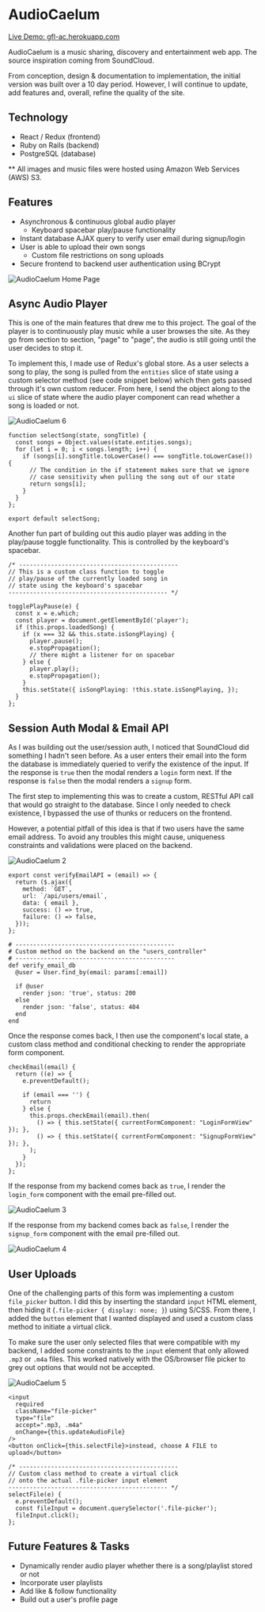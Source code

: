 # AudioCaelum

[Live Demo: gfl-ac.herokuapp.com](http://gfl-ac.herokuapp.com/)

AudioCaelum is a music sharing, discovery and entertainment web app. The source inspiration coming from SoundCloud.

From conception, design & documentation to implementation, the initial version was built over a 10 day period. However, I will continue to update, add features and, overall, refine the quality of the site.

## Technology

- React / Redux (frontend)
- Ruby on Rails (backend)
- PostgreSQL (database)

\*\* All images and music files were hosted using Amazon Web Services (AWS) S3.

## Features

- Asynchronous & continuous global audio player
  - Keyboard spacebar play/pause functionality
- Instant database AJAX query to verify user email during signup/login
- User is able to upload their own songs
  - Custom file restrictions on song uploads
- Secure frontend to backend user authentication using BCrypt

![AudioCaelum Home Page](https://github.com/gflujan/AudioCaelum/blob/master/docs/readme_pix/gfl-ac-01.png)

## Async Audio Player

This is one of the main features that drew me to this project. The goal of the player is to continuously play music while a user browses the site. As they go from section to section, "page" to "page", the audio is still going until the user decides to stop it.

To implement this, I made use of Redux's global store. As a user selects a song to play, the song is pulled from the `entities` slice of state using a custom selector method (see code snippet below) which then gets passed through it's own custom reducer. From here, I send the object along to the `ui` slice of state where the audio player component can read whether a song is loaded or not.

![AudioCaelum 6](https://github.com/gflujan/AudioCaelum/blob/master/docs/readme_pix/gfl-ac-06.png)

```
function selectSong(state, songTitle) {
  const songs = Object.values(state.entities.songs);
  for (let i = 0; i < songs.length; i++) {
    if (songs[i].songTitle.toLowerCase() === songTitle.toLowerCase()) {
      // The condition in the if statement makes sure that we ignore
      // case sensitivity when pulling the song out of our state
      return songs[i];
    }
  }
};

export default selectSong;
```

Another fun part of building out this audio player was adding in the play/pause toggle functionality. This is controlled by the keyboard's spacebar.

```
/* ---------------------------------------------
// This is a custom class function to toggle
// play/pause of the currently loaded song in
// state using the keyboard's spacebar
--------------------------------------------- */

togglePlayPause(e) {
  const x = e.which;
  const player = document.getElementById('player');
  if (this.props.loadedSong) {
    if (x === 32 && this.state.isSongPlaying) {
      player.pause();
      e.stopPropagation();
      // there might a listener for on spacebar
    } else {
      player.play();
      e.stopPropagation();
    }
    this.setState({ isSongPlaying: !this.state.isSongPlaying, });
  }
};
```

## Session Auth Modal & Email API

As I was building out the user/session auth, I noticed that SoundCloud did something I hadn't seen before. As a user enters their email into the form the database is immediately queried to verify the existence of the input. If the response is `true` then the modal renders a `login` form next. If the response is `false` then the modal renders a `signup` form.

The first step to implementing this was to create a custom, RESTful API call that would go straight to the database. Since I only needed to check existence, I bypassed the use of thunks or reducers on the frontend.

However, a potential pitfall of this idea is that if two users have the same email address. To avoid any troubles this might cause, uniqueness constraints and validations were placed on the backend.

![AudioCaelum 2](https://github.com/gflujan/AudioCaelum/blob/master/docs/readme_pix/gfl-ac-02.png)

```
export const verifyEmailAPI = (email) => {
  return ($.ajax({
    method: `GET`,
    url: `/api/users/email`,
    data: { email },
    success: () => true,
    failure: () => false,
  }));
};

# ---------------------------------------------
# Custom method on the backend on the "users_controller"
# ---------------------------------------------
def verify_email_db
  @user = User.find_by(email: params[:email])

  if @user
    render json: 'true', status: 200
  else
    render json: 'false', status: 404
  end
end
```

Once the response comes back, I then use the component's local state, a custom class method and conditional checking to render the appropriate form component.

```
checkEmail(email) {
  return ((e) => {
    e.preventDefault();

    if (email === '') {
      return
    } else {
      this.props.checkEmail(email).then(
        () => { this.setState({ currentFormComponent: "LoginFormView"  }); },
        () => { this.setState({ currentFormComponent: "SignupFormView" }); },
      );
    }
  });
};
```

If the response from my backend comes back as `true`, I render the `login_form` component with the email pre-filled out.

![AudioCaelum 3](https://github.com/gflujan/AudioCaelum/blob/master/docs/readme_pix/gfl-ac-03.png)

If the response from my backend comes back as `false`, I render the `signup_form` component with the email pre-filled out.

![AudioCaelum 4](https://github.com/gflujan/AudioCaelum/blob/master/docs/readme_pix/gfl-ac-04.png)

## User Uploads

One of the challenging parts of this form was implementing a custom `file_picker` button. I did this by inserting the standard `input` HTML element, then hiding it (`.file-picker { display: none; }`) using S/CSS. From there, I added the `button` element that I wanted displayed and used a custom class method to initiate a virtual click.

To make sure the user only selected files that were compatible with my backend, I added some constraints to the `input` element that only allowed `.mp3` or `.m4a` files. This worked natively with the OS/browser file picker to grey out options that would not be accepted.

![AudioCaelum 5](https://github.com/gflujan/AudioCaelum/blob/master/docs/readme_pix/gfl-ac-05.png)

```
<input
  required
  className="file-picker"
  type="file"
  accept=".mp3, .m4a"
  onChange={this.updateAudioFile}
/>
<button onClick={this.selectFile}>instead, choose A FILE to upload</button>
```

```
/* ---------------------------------------------
// Custom class method to create a virtual click
// onto the actual .file-picker input element
--------------------------------------------- */
selectFile(e) {
  e.preventDefault();
  const fileInput = document.querySelector('.file-picker');
  fileInput.click();
};
```

## Future Features & Tasks

- Dynamically render audio player whether there is a song/playlist stored or not
- Incorporate user playlists
- Add like & follow functionality
- Build out a user's profile page
